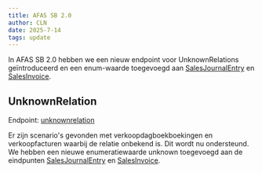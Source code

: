 ```yaml
---
title: AFAS SB 2.0
author: CLN
date: 2025-7-14
tags: update
---
```


In AFAS SB 2.0 hebben we een nieuw endpoint voor UnknownRelations geïntroduceerd en een enum-waarde toegevoegd aan [SalesJournalEntry](https://docs.afas.help/apidoc/sb/nl/latest#post-/api/salesjournalentry) en [SalesInvoice](https://docs.afas.help/apidoc/sb/nl/latest#post-/api/salesinvoice).

## UnknownRelation

Endpoint: [unknownrelation](https://docs.afas.help/apidoc/sb/en/latest#get-/api/unknownrelation)

Er zijn scenario's gevonden met verkoopdagboekboekingen en verkoopfacturen waarbij de relatie onbekend is. Dit wordt nu ondersteund. We hebben een nieuwe enumeratiewaarde unknown toegevoegd aan de eindpunten [SalesJournalEntry](https://docs.afas.help/apidoc/sb/nl/latest#post-/api/salesjournalentry) en [SalesInvoice](https://docs.afas.help/apidoc/sb/nl/latest#post-/api/salesinvoice).
